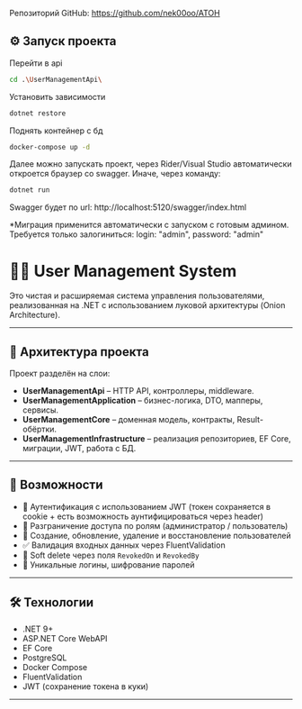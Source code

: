 Репозиторий GitHub:
https://github.com/nek00oo/ATOH

## ⚙️ Запуск проекта
Перейти в api
```bash
cd .\UserManagementApi\
```
Установить зависимости
```bash
dotnet restore
```
Поднять контейнер с бд
```bash
docker-compose up -d
```
Далее можно запускать проект, через Rider/Visual Studio автоматически откроется браузер со swagger.
Иначе, через команду:
```bash
dotnet run
```
Swagger будет по url: http://localhost:5120/swagger/index.html

*Миграция применится автоматически с запуском с готовым админом. Требуется только залогиниться: login: "admin", password: "admin"

# 🧑‍💼 User Management System

Это чистая и расширяемая система управления пользователями, реализованная на .NET с использованием луковой архитектуры (Onion Architecture).

---

## 📐 Архитектура проекта

Проект разделён на слои:

- **UserManagementApi** – HTTP API, контроллеры, middleware.
- **UserManagementApplication** – бизнес-логика, DTO, мапперы, сервисы.
- **UserManagementCore** – доменная модель, контракты, Result-обёртки.
- **UserManagementInfrastructure** – реализация репозиториев, EF Core, миграции, JWT, работа с БД.

---

## 🚀 Возможности

- 🔐 Аутентификация с использованием JWT (токен сохраняется в cookie + есть возможность аунтифицироваться через header)
- 👤 Разграничение доступа по ролям (администратор / пользователь)
- 📝 Создание, обновление, удаление и восстановление пользователей
- ✅ Валидация входных данных через FluentValidation
- 🧠 Soft delete через поля `RevokedOn` и `RevokedBy`
- 🔁 Уникальные логины, шифрование паролей

---

## 🛠️ Технологии

- .NET 9+
- ASP.NET Core WebAPI
- EF Core
- PostgreSQL
- Docker Compose
- FluentValidation
- JWT (сохранение токена в куки)
  
---
